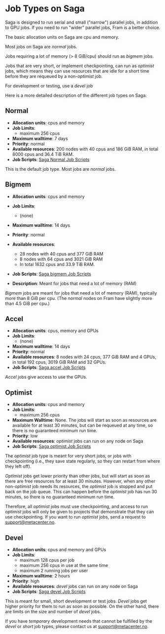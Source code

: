 # Job Types on Saga

Saga is designed to run serial and small ("narrow") parallel jobs, in
addition to GPU jobs.  If you need to run "wider" parallel jobs, Fram
is a better choice.

The basic allocation units on Saga are cpu and memory.

Most jobs on Saga are *normal* jobs.

Jobs requiring a lot of memory (> 8 GiB/cpu) should run as *bigmem*
jobs.

Jobs that are very short, or implement checkpointing, can run as
*optimist* jobs, which means they can use resources that are idle for
a short time before they are requeued by a non-*optimist* job.

For development or testing, use a *devel* job

Here is a more detailed description of the different job types on
Saga:

## Normal

- __Allocation units__: cpus and memory
- __Job Limits__:
    - maximum 256 cpus
- __Maximum walltime__: 7 days
- __Priority__: normal
- __Available resources__: 200 nodes with 40 cpus and 186 GiB RAM,
  in total 8000 cpus and 36.4 TiB RAM.
- __Job Scripts__: [Saga Normal Job Scripts](saga_job_scripts.md#normal)

This is the default job type.  Most jobs are *normal* jobs.

## Bigmem

- __Allocation units__: cpus and memory
- __Job Limits__:
    - (none)
- __Maximum walltime__: 14 days
- __Priority__: normal
- __Available resources__:
    - 28 nodes with 40 cpus and 377 GiB RAM
    - 8 nodes with 64 cpus and 3021 GiB RAM
	- In total 1632 cpus and 33.9 TiB RAM.
- __Job Scripts__: [Saga bigmem Job Scripts](saga_job_scripts.md#bigmem)

- __Description__: Meant for jobs that need a lot of memory (RAM)

*Bigmem* jobs are meant for jobs that need a lot of memory (RAM),
typically more than 8 GiB per cpu.  (The _normal_ nodes on Fram have
slightly more than 4.5 GiB per cpu.)

## Accel

- __Allocation units__: cpus, memory and GPUs
- __Job Limits__:
    - (none)
- __Maximum walltime__: 14 days
- __Priority__: normal
- __Available resources__: 8 nodes with 24 cpus, 377 GiB RAM and 4
  GPUs, in total 192 cpus, 3019 GiB RAM and 32 GPUs.
- __Job Scripts__: [Saga accel Job Scripts](saga_job_scripts.md#accel)

*Accel* jobs give access to use the GPUs.

## Optimist

- __Allocation units__: cpus and memory
- __Job Limits__:
    - maximum 256 cpus
- __Maximum Walltime__: None.  The jobs will start as soon as
  resources are available for at least 30 minutes, but can be
  requeued at any time, so there is no guaranteed minimum run time.
- __Priority__: low
- __Available resources__: *optimist* jobs can run on any node on Saga
- __Job Scripts__: [Saga optimist Job Scripts](saga_job_scripts.md#optimist)

The _optimist_ job type is meant for very short jobs, or jobs with
checkpointing (i.e., they save state regularly, so they can restart
from where they left off).

_Optimist_ jobs get lower priority than other jobs, but will start as
soon as there are free resources for at least 30 minutes.  However,
when any other non-_optimist_ job needs its resources, the _optimist_
job is stopped and put back on the job queue.  This can happen before
the _optimist_ job has run 30 minutes, so there is no guaranteed
minimum run time.

Therefore, all _optimist_ jobs must use checkpointing, and access to
run _optimist_ jobs will only be given to projects that demonstrate
that they can use checkpointing.  If you want to run _optimist_ jobs,
send a request to <support@metacenter.no>.

## Devel

- __Allocation units__: cpus and memory and GPUs
- __Job Limits__:
    - maximum 128 cpus per job
    - maximum 256 cpus in use at the same time
    - maximum 2 running jobs per user
- __Maximum walltime__: 2 hours
- __Priority__: high
- __Available resources__: *devel* jobs can run on any node on Saga
- __Job Scripts__: [Saga devel Job Scripts](saga_job_scripts.md#devel)

This is meant for small, short development or test jobs.  *Devel* jobs
get higher priority for them to run as soon as possible.  On the other
hand, there are limits on the size and number of _devel_ jobs.

If you have _temporary_ development needs that cannot be fulfilled by
the _devel_ or _short_ job types, please contact us at
<support@metacenter.no>.

